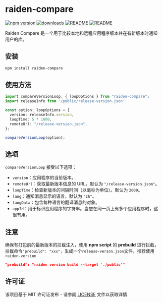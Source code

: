 # raiden-compare

[![npm version](https://badge.fury.io/js/raiden-compare.svg)](https://www.npmjs.com/package/raiden-compare) [![downloads](https://img.shields.io/npm/dm/raiden-compare.svg)](https://www.npmjs.com/package/raiden-compare) [![README](https://img.shields.io/badge/README-English-blue.svg)](README.md) [![README](https://img.shields.io/badge/README-中文-blue.svg)](README-zh_CN.md)



Raiden Compare 是一个用于比较本地和远程应用程序版本并在有新版本时通知用户的库。

## 安装

```bash
npm install raiden-compare
```

## 使用方法

```typescript
import compareVersionLoop, { loopOptions } from "raiden-compare";
import releaseInfo from '/public/release-version.json'

const option: loopOptions = {
  version: releaseInfo.version,
  loopTime: 5 * 1000,
  remoteUrl: "/release-version.json",
};

compareVersionLoop(option);
```

## 选项

`compareVersionLoop` 接受以下选项：

- `version`：应用程序的当前版本。
- `remoteUrl`：获取最新版本信息的 URL。默认为 `"/release-version.json"`。
- `loopTime`：检查新版本的间隔时间（以毫秒为单位）。默认为 `2000`。
- `lang`：通知消息显示的语言。默认为 `"zh"`。
- `langData`：包含每种语言的翻译消息的对象。
- `appId`：用于标识应用程序的字符串。当您在同一页上有多个应用程序时，这很有用。

## 注意

确保有打包前的最新版本的拦截注入，使用 **npm script** 的 **prebuild** 进行拦截，拦截命令`"prebuild": "xxx"`，生成一个`release-verson.json`文件，推荐使用`raiden-version`

```json
"prebuild": "raiden version build --target './public'"
```

## 许可证

该项目基于 MIT 许可证发布 - 请参阅 [LICENSE](https://chat.openai.com/LICENSE) 文件以获取详情